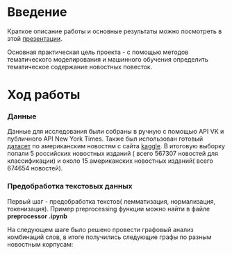 # Введение  
Краткое описание работы и основные результаты можно посмотреть в этой [презентации](https://drive.google.com/file/d/19g0yzj_QnY03k6_-aXdXh88I50c5HTn0/view?usp=sharing).

Основная практическая цель проекта - с помощью методов тематического моделирования и машинного обучения определить тематическое содержание новостных повесток. 

# Ход работы  
### Данные 

Данные для исследования были собраны  в ручную с помощью API VK и публичного API New York Times. Также был использован готовый [датасет](https://www.kaggle.com/snapcrack/all-the-news) по американским новостям  c сайта [kaggle](kaggle.com).
В итоговую выборку попали 5 российских новостных изданий ( всего 567307 новостей для классификации) и около 15 американских новостных изданий( всего 674654 новостей). 

### Предобработка текстовых данных 

Первый шаг - предобработка текстов( лемматизация, нормализация, токенизация). Пример preprocessing функции можно найти в файле **preprocessor .ipynb**

На следующем шаге было решено провести графовый анализ комбинаций слов, в итоге получились следующие графы по разным новостным корпусам:






